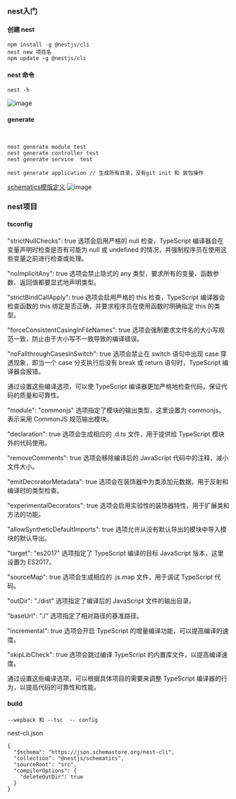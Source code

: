 ### nest入门

#### 创建 nest

```
npm install -g @nestjs/cli
nest new 项目名
npm update -g @nestjs/cli
```

#### nest 命令

```
nest -h

```

![image](https://github.com/jumpingFinger/weblog/assets/36480878/f7c4497d-a59c-4448-9356-c68063a3ca5b)

#### generate

```


nest generate module test
nest generate controller test
nest generate service  test

nest generate application // 生成所有目录，没有git init 和 装包操作
```

[schematics模版定义](https://github.com/nestjs/schematics/tree/master/src/lib)
![image](https://github.com/jumpingFinger/weblog/assets/36480878/8386606e-121a-48ee-b794-26ac562f4769)

### nest项目

#### tsconfig

"strictNullChecks": true 选项会启用严格的 null 检查，TypeScript 编译器会在变量声明时检查是否有可能为 null 或 undefined 的情况，并强制程序员在使用这些变量之前进行检查或处理。

"noImplicitAny": true 选项会禁止隐式的 any 类型，要求所有的变量、函数参数、返回值都要显式地声明类型。

"strictBindCallApply": true 选项会启用严格的 this 检查，TypeScript 编译器会检查函数的 this 绑定是否正确，并要求程序员在使用函数时明确指定 this 的类型。

"forceConsistentCasingInFileNames": true 选项会强制要求文件名的大小写规范一致，防止由于大小写不一致导致的编译错误。

"noFallthroughCasesInSwitch": true 选项会禁止在 switch 语句中出现 case 穿透现象，即当一个 case 分支执行后没有 break 或 return 语句时，TypeScript 编译器会报错。

通过设置这些编译选项，可以使 TypeScript 编译器更加严格地检查代码，保证代码的质量和可靠性。

"module": "commonjs" 选项指定了模块的输出类型，这里设置为 commonjs，表示采用 CommonJS 规范输出模块。

"declaration": true 选项会生成相应的 .d.ts 文件，用于提供给 TypeScript 模块外的代码使用。

"removeComments": true 选项会移除编译后的 JavaScript 代码中的注释，减小文件大小。

"emitDecoratorMetadata": true 选项会在装饰器中为类添加元数据，用于反射和编译时的类型检查。

"experimentalDecorators": true 选项会启用实验性的装饰器特性，用于扩展类和方法的功能。

"allowSyntheticDefaultImports": true 选项允许从没有默认导出的模块中导入模块的默认导出。

"target": "es2017" 选项指定了 TypeScript 编译的目标 JavaScript 版本，这里设置为 ES2017。

"sourceMap": true 选项会生成相应的 .js.map 文件，用于调试 TypeScript 代码。

"outDir": "./dist" 选项指定了编译后的 JavaScript 文件的输出目录。

"baseUrl": "./" 选项指定了相对路径的基准路径。

"incremental": true 选项会开启 TypeScript 的增量编译功能，可以提高编译的速度。

"skipLibCheck": true 选项会跳过编译 TypeScript 的内置库文件，以提高编译速度。

通过设置这些编译选项，可以根据具体项目的需要来调整 TypeScript 编译器的行为，以提高代码的可靠性和性能。


#### build


```
--wepback 和 --tsc  -- config 
```

nest-cli.json

```
{
  "$schema": "https://json.schemastore.org/nest-cli",
  "collection": "@nestjs/schematics",
  "sourceRoot": "src",
  "compilerOptions": {
    "deleteOutDir": true
  }
}
```